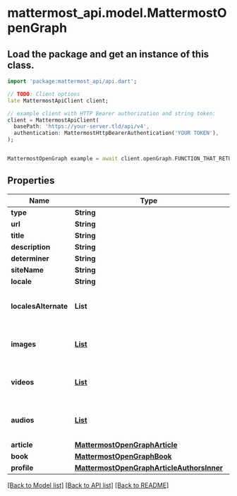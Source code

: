 # mattermost_api.model.MattermostOpenGraph

## Load the package and get an instance of this class.
```dart
import 'package:mattermost_api/api.dart';

// TODO: Client options
late MattermostApiClient client;

// example client with HTTP Bearer authorization and string token:
client = MattermostApiClient(
  basePath: 'https://your-server.tld/api/v4',
  authentication: MattermostHttpBearerAuthentication('YOUR TOKEN'),
);


MattermostOpenGraph example = await client.openGraph.FUNCTION_THAT_RETURNS_THIS_CLASS();

```

## Properties
Name | Type | Description | Notes
------------ | ------------- | ------------- | -------------
**type** | **String** |  | [optional] 
**url** | **String** |  | [optional] 
**title** | **String** |  | [optional] 
**description** | **String** |  | [optional] 
**determiner** | **String** |  | [optional] 
**siteName** | **String** |  | [optional] 
**locale** | **String** |  | [optional] 
**localesAlternate** | **List<String>** |  | [optional] [default to const []]
**images** | [**List<MattermostOpenGraphImagesInner>**](MattermostOpenGraphImagesInner.md) |  | [optional] [default to const []]
**videos** | [**List<MattermostOpenGraphVideosInner>**](MattermostOpenGraphVideosInner.md) |  | [optional] [default to const []]
**audios** | [**List<MattermostOpenGraphAudiosInner>**](MattermostOpenGraphAudiosInner.md) |  | [optional] [default to const []]
**article** | [**MattermostOpenGraphArticle**](MattermostOpenGraphArticle.md) |  | [optional] 
**book** | [**MattermostOpenGraphBook**](MattermostOpenGraphBook.md) |  | [optional] 
**profile** | [**MattermostOpenGraphArticleAuthorsInner**](MattermostOpenGraphArticleAuthorsInner.md) |  | [optional] 

[[Back to Model list]](../GENERATED_README.md#documentation-for-models) [[Back to API list]](../GENERATED_README.md#documentation-for-api-endpoints) [[Back to README]](../GENERATED_README.md)


